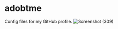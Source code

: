 # adobtme
Config files for my GitHub profile.
![Screenshot (309)](https://user-images.githubusercontent.com/93924575/181311628-fdb97053-21bd-4525-b308-950d8d599fe4.png)
